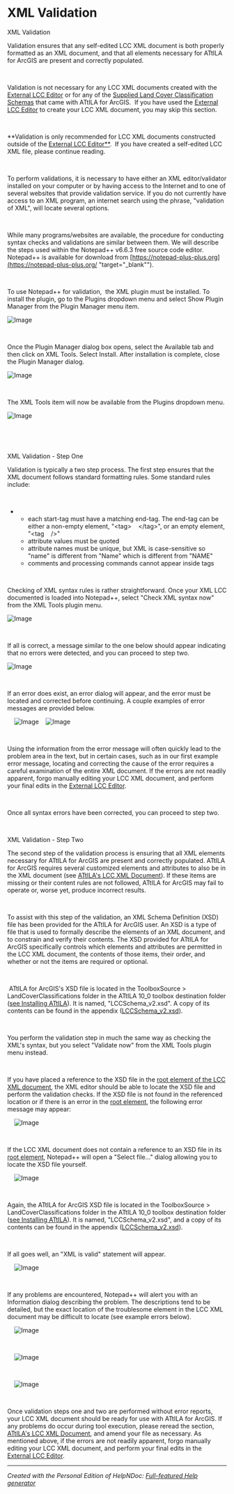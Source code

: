 # XML Validation

XML Validation

Validation ensures that any self-edited LCC XML document is both properly formatted as an XML document, and that all elements necessary for ATtILA for ArcGIS are present and correctly populated.

&nbsp;

Validation is not necessary for any LCC XML documents created with the [External LCC Editor](<ExternalLCCEditor.md>) or for any of the [Supplied Land Cover Classification Schemas](<SuppliedLandCoverClassificationS.md>) that came with ATtILA for ArcGIS.&nbsp; If you have used the [External LCC Editor](<ExternalLCCEditor.md>) to create your LCC XML document, you may skip this section.

&nbsp;

**Validation is only recommended for LCC XML documents constructed outside of the [External LCC Editor**](<ExternalLCCEditor.md>).&nbsp; If you have created a self-edited LCC XML file, please continue reading.

&nbsp;

To perform validations, it is necessary to have either an XML editor/validator installed on your computer or by having access to the Internet and to one of several websites that provide validation service. If you do not currently have access to an XML program, an internet search using the phrase, "validation of XML", will locate several options.

&nbsp;

While many programs/websites are available, the procedure for conducting syntax checks and validations are similar between them. We will describe the steps used within the Notepad++ v6.6.3 free source code editor. Notepad++ is available for download from [https://notepad-plus-plus.org](<https://notepad-plus-plus.org/> "target=\"\_blank\"").

&nbsp;

To use Notepad++ for validation,&nbsp; the XML plugin must be installed. To install the plugin, go to the Plugins dropdown menu and select Show Plugin Manager from the Plugin Manager menu item.&nbsp;

![Image](<lib/XML%20Plugins%20Menu.png>)

&nbsp;

Once the Plugin Manager dialog box opens, select the Available tab and then click on XML Tools. Select Install. After installation is complete, close the Plugin Manager dialog.

![Image](<lib/NotePad%20Plugin%20Manager.png>)

&nbsp;

The XML Tools item will now be available from the Plugins dropdown menu.

![Image](<lib/XML%20Tools%20Menu.png>)

&nbsp;

&nbsp;

XML Validation - Step One

Validation is typically a two step process. The first step ensures that the XML document follows standard formatting rules. Some standard rules include:

&nbsp;

* &nbsp;
  * each start-tag must have a matching end-tag. The end-tag can be either a non-empty element, "\<tag\>&nbsp; &nbsp; \</tag\>", or an empty element, "\<tag&nbsp; &nbsp; /\>"
  * attribute values must be quoted
  * attribute names must be unique, but XML is case-sensitive so "name" is different from "Name" which is different from "NAME"
  * comments and processing commands cannot appear inside tags

&nbsp;

Checking of XML syntax rules is rather straightforward. Once your XML LCC documented is loaded into Notepad++, select "Check XML syntax now" from the XML Tools plugin menu.

![Image](<lib/XML%20Tools%20Menu2.png>)

&nbsp;

If all is correct, a message similar to the one below should appear indicating that no errors were detected, and you can proceed to step two.

![Image](<lib/XML%20No%20Syntax%20Error.png>)

&nbsp;

If an error does exist, an error dialog will appear, and the error must be located and corrected before continuing. A couple examples of error messages are provided below.

&nbsp; &nbsp; ![Image](<lib/XML%20Tools%20Parsing%20Error.png>)&nbsp; &nbsp; ![Image](<lib/XML%20Tools%20Parsing%20Error%202.png>)

&nbsp;

Using the information from the error message will often quickly lead to the problem area in the text, but in certain cases, such as in our first example error message, locating and correcting the cause of the error requires a careful examination of the entire XML document. If the errors are not readily apparent, forgo manually editing your LCC XML document, and perform your final edits in the [External LCC Editor](<ExternalLCCEditor.md>).

&nbsp;

Once all syntax errors have been corrected, you can proceed to step two.

&nbsp;

XML Validation - Step Two

The second step of the validation process is ensuring that all XML elements necessary for ATtILA for ArcGIS are present and correctly populated. ATtILA for ArcGIS requires several customized elements and attributes to also be in the XML document (see [ATtILA's LCC XML Document](<ATtILAsLCCXMLDocument.md>)). If these items are missing or their content rules are not followed, ATtILA for ArcGIS may fail to operate or, worse yet, produce incorrect results.

&nbsp;

To assist with this step of the validation, an XML Schema Definition (XSD) file has been provided for the ATtILA for ArcGIS user. An XSD is a type of file that is used to formally describe the elements of an XML document, and to constrain and verify their contents. The XSD provided for ATtILA for ArcGIS specifically controls which elements and attributes are permitted in the LCC XML document, the contents of those items, their order, and whether or not the items are required or optional.

&nbsp;

&nbsp;ATtILA for ArcGIS's XSD file is located in the ToolboxSource \> LandCoverClassifications folder in the ATtILA 10\_0 toolbox destination folder ([see Installing ATtILA](<InstallingATtILA.md>)). It is named, "LCCSchema\_v2.xsd". A copy of its contents can be found in the appendix ([LCCSchema\_v2.xsd](<LCCSchema\_v2xsd.md>)).

&nbsp;

You perform the validation step in much the same way as checking the XML's syntax, but you select "Validate now" from the XML Tools plugin menu instead.

&nbsp;

If you have placed a reference to the XSD file in the [root element of the LCC XML document](<RootElementlccSchema.md>), the XML editor should be able to locate the XSD file and perform the validation checks. If the XSD file is not found in the referenced location or if there is an error in the [root element](<RootElementlccSchema.md>), the following error message may appear:

&nbsp; &nbsp; ![Image](<lib/XML%20Tools%20Schema%20Not%20Found.png>)

&nbsp;

If the LCC XML document does not contain a reference to an XSD file in its [root element](<RootElementlccSchema.md>), Notepad++ will open a "Select file..." dialog allowing you to locate the XSD file yourself.

&nbsp; &nbsp; ![Image](<lib/XML%20Tools%20Select%20XSD.png>)

&nbsp;

Again, the ATtILA for ArcGIS XSD file is located in the ToolboxSource \> LandCoverClassifications folder in the ATtILA 10\_0 toolbox destination folder ([see Installing ATtILA](<InstallingATtILA.md>)). It is named, "LCCSchema\_v2.xsd", and a copy of its contents can be found in the appendix ([LCCSchema\_v2.xsd](<LCCSchema\_v2xsd.md>)).

&nbsp;

If all goes well, an "XML is valid" statement will appear.

&nbsp; &nbsp; ![Image](<lib/XML%20Tools%20Schema%20Valid.png>)

&nbsp;

If any problems are encountered, Notepad++ will alert you with an Information dialog describing the problem. The descriptions tend to be detailed, but the exact location of the troublesome element in the LCC XML document may be difficult to locate (see example errors below).

&nbsp; &nbsp; ![Image](<lib/XML%20Tools%20Schema%20Error%201.png>)

&nbsp;

&nbsp; &nbsp; ![Image](<lib/XML%20Tool%20Schema%20Error%202.png>)

&nbsp;

&nbsp; &nbsp; ![Image](<lib/NewItem4.png>)

&nbsp;

Once validation steps one and two are performed without error reports, your LCC XML document should be ready for use with ATtILA for ArcGIS. If any problems do occur during tool execution, please reread the section, [ATtILA's LCC XML Document](<ATtILAsLCCXMLDocument.md>), and amend your file as necessary. As mentioned above, if the errors are not readily apparent, forgo manually editing your LCC XML document, and perform your final edits in the [External LCC Editor](<ExternalLCCEditor.md>).

***
_Created with the Personal Edition of HelpNDoc: [Full-featured Help generator](<https://www.helpndoc.com/feature-tour>)_
